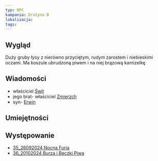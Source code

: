 ```yaml
---
typ: NPC
kampania: Drużyna B
lokalizacja: 
tags: 
---
```


## Wygląd
Duży gruby łysy z nierówno przyciętym, rudym zarostem i niebieskimi oczami. Ma koszule ubrudzoną piwem i na niej brązową kamizelkę

## Wiadomości
- właściciel [Świt](../lokacje/%C5%9Awit.md)
- jego brat- właściciel [Zmierzch](../lokacje/Zmierzch.md)
- syn- [Erwin](./Erwin.md)

## Umiejętności

## Występowanie
- [35_26092024 Nocna Furia](../sesje/35_26092024%20Nocna%20Furia.md)
- [36_20102024 Burza i Beczki Piwa](../sesje/36_20102024%20Burza%20i%20Beczki%20Piwa.md)





